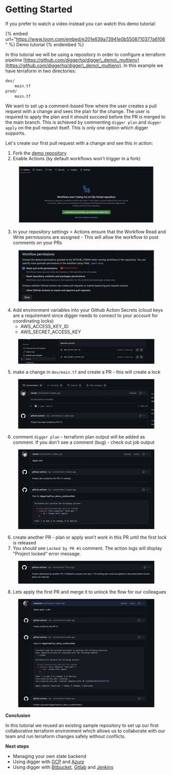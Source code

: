 # Getting Started

If you prefer to watch a video instead you can watch this demo tutorial:

{% embed url="https://www.loom.com/embed/e201e639a73941e0b5508710377a6106" %}
Demo tutorial
{% endembed %}



In this tutorial we will be using a repository in order to configure a terraform pipeline [https://github.com/diggerhq/digger\_demo\_multienv](https://github.com/diggerhq/digger\_demo\_multienv). In this example we have terraform in two directories:

```
dev/
    main.tf
prod/
    main.tf
```

We want to set up a comment-based flow where the user creates a pull request with a change and sees the plan for the change. The user is required to apply the plan and it should succeed before the PR is merged to the main branch. This is achieved by commenting `digger plan` and `digger apply` on the pull request itself. This is only one option which digger supports.

Let's create our first pull request with a change and see this in action:

1. Fork the [demo repository](https://github.com/diggerhq/digger\_demo\_multienv)
2. Enable Actions (by default workflows won't trigger in a fork)

<figure><img src="../.gitbook/assets/image (3).png" alt=""><figcaption></figcaption></figure>

3. In your repository settings > Actions ensure that the Workflow Read and Write permissions are assigned - This will allow the workflow to post comments on your PRs

<figure><img src="../.gitbook/assets/image (1).png" alt=""><figcaption></figcaption></figure>

4. Add environment variables into your Github Action Secrets (cloud keys are a requirement since digger needs to connect to your account for coordinating locks)
   * AWS\_ACCESS\_KEY\_ID
   * AWS\_SECRET\_ACCESS\_KEY

<figure><img src="../.gitbook/assets/Screen Shot 2023-03-22 at 3.50.25 PM.png" alt=""><figcaption></figcaption></figure>

5. make a change in `dev/main.tf` and create a PR - this will create a lock

<figure><img src="../.gitbook/assets/Screen Shot 2023-03-22 at 3.51.25 PM.png" alt=""><figcaption></figcaption></figure>

6. comment `digger plan` - terraform plan output will be added as comment. If you don't see a comment (bug) - check out job output

<figure><img src="../.gitbook/assets/Screen Shot 2023-03-22 at 3.52.53 PM.png" alt=""><figcaption></figcaption></figure>

6. create another PR - plan or apply won’t work in this PR until the first lock is released
7. You should see `Locked by PR #1` comment. The action logs will display "Project locked" error message.

<figure><img src="../.gitbook/assets/Screen Shot 2023-03-22 at 3.57.15 PM.png" alt=""><figcaption></figcaption></figure>

8. Lets apply the first PR and merge it to unlock the flow for our colleagues

<figure><img src="../.gitbook/assets/Screen Shot 2023-03-22 at 4.01.17 PM.png" alt=""><figcaption></figcaption></figure>



**Conclusion**

In this tutorial we reused an existing sample repository to set up our first collaborative terraform environment which allows us to collaborate with our team and run terraform changes safely without conflicts.



**Next steps**

* Managing your own state backend
* Using digger with [GCP](../cloud-providers/gcp.md) and [Azure](../cloud-providers/azure.md)
* Using digger with [Bitbucket](broken-reference), [Gitlab](broken-reference) and [Jenkins](broken-reference)

